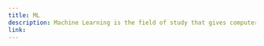 ```yaml
---
title: ML
description: Machine Learning is the field of study that gives computers the capability to learn without being explicitly programmed
link: 
---
```

